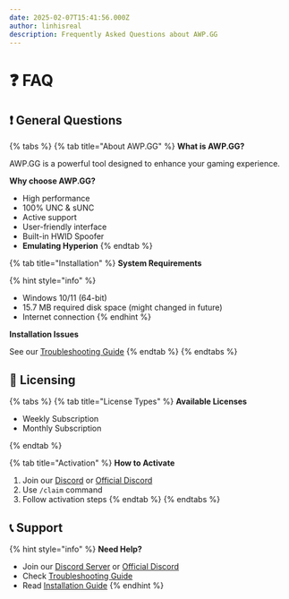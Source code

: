 ```yaml
---
date: 2025-02-07T15:41:56.000Z
author: linhisreal
description: Frequently Asked Questions about AWP.GG
---
```


# ❓ FAQ

## ❗ General Questions

{% tabs %}
{% tab title="About AWP.GG" %}
**What is AWP.GG?**

AWP.GG is a powerful tool designed to enhance your gaming experience.

**Why choose AWP.GG?**

* High performance
* 100% UNC & sUNC
* Active support
* User-friendly interface
* Built-in HWID Spoofer
* **Emulating Hyperion**
{% endtab %}

{% tab title="Installation" %}
**System Requirements**

{% hint style="info" %}
* Windows 10/11 (64-bit)
* 15.7 MB required disk space (might changed in future)
* Internet connection
{% endhint %}

**Installation Issues**

See our [Troubleshooting Guide](troubleshooting.md)
{% endtab %}
{% endtabs %}

## 📃 Licensing

{% tabs %}
{% tab title="License Types" %}
**Available Licenses**

* Weekly Subscription
* Monthly Subscription

{% endtab %}

{% tab title="Activation" %}
**How to Activate**

1. Join our [Discord](https://discord.gg/buyawp) or [Official Discord](https://discord.gg/awpgg)
2. Use `/claim` command
3. Follow activation steps
{% endtab %}
{% endtabs %}

## 📞 Support

{% hint style="info" %}
**Need Help?**

* Join our [Discord Server](https://discord.gg/buyawp) or [Official Discord](https://discord.gg/awpgg)
* Check [Troubleshooting Guide](troubleshooting.md)
* Read [Installation Guide](../getting-started/installation.md)
{% endhint %}
